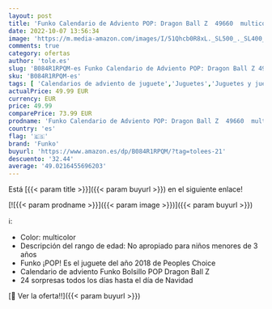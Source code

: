```yaml
---
layout: post
title: 'Funko Calendario de Adviento POP: Dragon Ball Z  49660  multicolor'
date: 2022-10-07 13:56:34
image: 'https://m.media-amazon.com/images/I/51Qhcb0R8xL._SL500_._SL400_.jpg'
comments: true
category: ofertas
author: 'tole.es'
slug: 'B084R1RPQM-es Funko Calendario de Adviento POP: Dragon Ball Z 49660...'
sku: 'B084R1RPQM-es'
tags: [ 'Calendarios de adviento de juguete','Juguetes','Juguetes y juegos','adviento','funko','🇪🇸', ]
actualPrice: 49.99 EUR
currency: EUR
price: 49.99
comparePrice: 73.99 EUR
prodname: 'Funko Calendario de Adviento POP: Dragon Ball Z  49660  multicolor'
country: 'es'
flag: '🇪🇸'
brand: 'Funko'
buyurl: 'https://www.amazon.es/dp/B084R1RPQM/?tag=tolees-21'
descuento: '32.44'
average: '49.0216455696203'
---
```


Está [{{< param title >}}]({{< param buyurl >}}) en el siguiente enlace!

[![{{< param prodname >}}]({{< param image >}})]({{< param buyurl >}})

ℹ️:

- Color: multicolor
- Descripción del rango de edad: No apropiado para niños menores de 3 años
- Funko ¡POP! Es el juguete del año 2018 de Peoples Choice
- Calendario de adviento Funko Bolsillo POP Dragon Ball Z
- 24 sorpresas todos los días hasta el día de Navidad

[🛒 Ver la oferta!!]({{< param buyurl >}})
